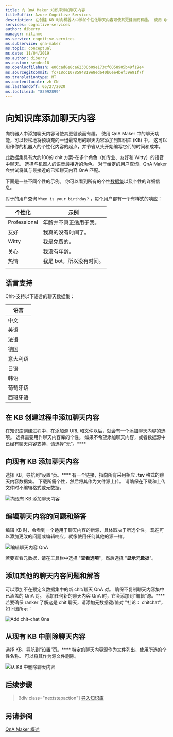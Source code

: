 ```yaml
---
title: 向 QnA Maker 知识库添加聊天内容
titleSuffix: Azure Cognitive Services
description: 在创建 KB 时向机器人中添加个性化聊天内容可使其更健谈而有趣。 使用 QnA Maker，可以轻松将预填充的一组最常用的聊天内容添加到知识库中。
services: cognitive-services
author: diberry
manager: nitinme
ms.service: cognitive-services
ms.subservice: qna-maker
ms.topic: conceptual
ms.date: 11/04/2019
ms.author: diberry
ms.custom: seodec18
ms.openlocfilehash: e06cad8e8ca62330b09e173cf6058905b49f19e4
ms.sourcegitcommit: fc718cc1078594819e8ed640b6ee4bef39e91f7f
ms.translationtype: MT
ms.contentlocale: zh-CN
ms.lasthandoff: 05/27/2020
ms.locfileid: "83992899"
---
```

# <a name="add-chit-chat-to-a-knowledge-base"></a>向知识库添加聊天内容

向机器人中添加聊天内容可使其更健谈而有趣。 使用 QnA Maker 中的聊天功能，可以轻松地将预填充的一组最常用的聊天内容添加到知识库 (KB) 中。 这可以用作你的机器人的个性化内容的起点，并节省从头开始编写它们的时间和成本。

此数据集具有大约100的 chit 方案-在多个角色（如专业、友好和 Witty）的语音中聊天。 选择与机器人的语音最接近的角色。 对于给定的用户查询，QnA Maker 会尝试将其与最接近的已知聊天内容 QnA 匹配。

下面是一些不同个性的示例。 你可以看到所有的个性[数据集](https://github.com/Microsoft/BotBuilder-PersonalityChat/tree/master/CSharp/Datasets)以及个性的详细信息。

对于的用户查询 `When is your birthday?` ，每个用户都有一个有样式的响应：

<!-- added quotes so acrolinx doesn't score these sentences -->
|个性化|示例|
|--|--|
|Professional|年龄并不真正适用于我。|
|友好|我真的没有时间了。|
|Witty|我是免费的。|
|关心|我没有年龄。|
|热情|我是 bot，所以没有时间。|
||


## <a name="language-support"></a>语言支持

Chit-支持以下语言的聊天数据集：

|语言|
|--|
|中文|
|英语|
|法语|
|德国|
|意大利语|
|日语|
|韩语|
|葡萄牙语|
|西班牙语|


## <a name="add-chit-chat-during-kb-creation"></a>在 KB 创建过程中添加聊天内容
在知识库创建过程中，在添加源 URL 和文件以后，就会有一个添加聊天内容的选项。 选择需要用作聊天内容库的个性。 如果不希望添加聊天内容，或者数据源中已经有聊天内容支持，请选择“无”。****

## <a name="add-chit-chat-to-an-existing-kb"></a>向现有 KB 添加聊天内容
选择 KB，导航到“设置”页。**** 有一个链接，指向所有采用相应 **.tsv** 格式的聊天内容数据集。 下载所需个性，然后将其作为文件源上传。 请确保在下载和上传文件时不编辑格式或元数据。

![向现有 KB 添加聊天内容](../media/qnamaker-how-to-chit-chat/add-chit-chat-dataset.png)

## <a name="edit-your-chit-chat-questions-and-answers"></a>编辑聊天内容的问题和解答
编辑 KB 时，会看到一个适用于聊天内容的新源，具体取决于所选个性。 现在可以添加更改的问题或编辑响应，就像使用任何其他的源一样。

![编辑聊天内容 QnA](../media/qnamaker-how-to-chit-chat/edit-chit-chat.png)

若要查看元数据，请在工具栏中选择 "**查看选项**"，然后选择 "**显示元数据**"。

## <a name="add-additional-chit-chat-questions-and-answers"></a>添加其他的聊天内容问题和解答
可以添加不在预定义数据集中的新 chit/聊天 QnA 对。 确保不复制聊天内容集中已涵盖的 QnA 对。 添加任何新的聊天内容 QnA 时，它会添加到“编辑”源。**** 若要确保 ranker 了解这是 chit 聊天，请添加元数据键/值对 "社论： chitchat"，如下图所示：

![![Add chit-chat Qna](../media/qnamaker-how-to-chit-chat/add-new-chit-chat.png)](../media/qnamaker-how-to-chit-chat/add-new-chit-chat.png#lightbox)

## <a name="delete-chit-chat-from-an-existing-kb"></a>从现有 KB 中删除聊天内容
选择 KB，导航到“设置”页。**** 特定的聊天内容源作为文件列出，使用所选的个性名称。 可以将其作为源文件删除。

![从 KB 中删除聊天内容](../media/qnamaker-how-to-chit-chat/delete-chit-chat.png)

## <a name="next-steps"></a>后续步骤

> [!div class="nextstepaction"]
> [导入知识库](../Tutorials/migrate-knowledge-base.md)

## <a name="see-also"></a>另请参阅

[QnA Maker 概述](../Overview/overview.md)
